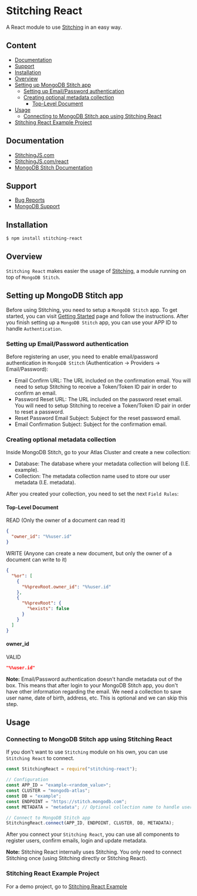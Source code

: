 # Stitching React
A React module to use [Stitching](https://www.npmjs.com/package/stitching) in an easy way.

## Content

  - [Documentation](https://www.npmjs.com/package/stitching-react#documentation)
  - [Support](https://www.npmjs.com/package/stitching-react#support)
  - [Installation](https://www.npmjs.com/package/stitching-react#installation)
  - [Overview](https://www.npmjs.com/package/stitching-react#overview)
  - [Setting up MongoDB Stitch app](https://www.npmjs.com/package/stitching-react#setting-up-mongodb-stitch-app)
    - [Setting up Email/Password authentication](https://www.npmjs.com/package/stitching-react#setting-up-emailpassword-authentication)
    - [Creating optional metadata collection](https://www.npmjs.com/package/stitching-react#creating-optional-metadata-collection)
        - [Top-Level Document](https://www.npmjs.com/package/stitching-react#top-level-document)
  - [Usage](https://www.npmjs.com/package/stitching-react#usage)
    - [Connecting to MongoDB Stitch app using Stitching React](https://www.npmjs.com/package/stitching-react#connecting-to-mongodb-stitch-app-using-stitching)
  - [Stitching React Example Project](https://www.npmjs.com/package/stitching-react#stitching-react-example-project)

## Documentation

- [StitchingJS.com](http://stitchingjs.com/)
- [StitchingJS.com/react](http://stitchingjs.com/react)
- [MongoDB Stitch Documentation](https://docs.mongodb.com/stitch/)

## Support

  - [Bug Reports](https://github.com/waterkhair/stitching-react/issues/)
  - [MongoDB Support](https://docs.mongodb.org/manual/support/)

## Installation

```sh
$ npm install stitching-react
```

## Overview

`Stitching React` makes easier the usage of [Stitching](https://www.npmjs.com/package/stitching-react#documentation), a module running on top of `MongoDB Stitch`.

## Setting up MongoDB Stitch app

Before using Stitching, you need to setup a `MongoDB Stitch` app. To get started, you can visit [Getting Started](https://docs.mongodb.com/stitch/getting-started/) page and follow the instructions. After you finish setting up a `MongoDB Stitch` app, you can use your APP ID to handle `Authentication`.

### Setting up Email/Password authentication

Before registering an user, you need to enable email/password authentication in `MongoDB Stitch` (Authentication -> Providers -> Email/Password):

* Email Confirm URL: The URL included on the confirmation email. You will need to setup Stitching to receive a Token/Token ID pair in order to confirm an email.
* Password Reset URL: The URL included on the password reset email. You will need to setup Stitching to receive a Token/Token ID pair in order to reset a password.
* Reset Password Email Subject: Subject for the reset password email.
* Email Confirmation Subject: Subject for the confirmation email.

### Creating optional metadata collection

Inside MongoDB Stitch, go to your Atlas Cluster and create a new collection:

* Database: The database where your metadata collection will belong (I.E. example).
* Collection: The metadata collection name used to store our user metadata (I.E. metadata).

After you created your collection, you need to set the next `Field Rules`:

#### Top-Level Document

READ (Only the owner of a document can read it)
```json
{
  "owner_id": "%%user.id"
}
```
WRITE (Anyone can create a new document, but only the owner of a document can write to it)
```json
{
  "%or": [
    {
      "%%prevRoot.owner_id": "%%user.id"
    },
    {
      "%%prevRoot": {
        "%exists": false
      }
    }
  ]
}
```

#### owner_id

VALID
```json
"%%user.id"
```

**Note:** Email/Password authentication doesn't handle metadata out of the box. This means that after login to your MongoDB Stitch app, you don't have other information regarding the email. We need a collection to save user name, date of birth, address, etc. This is optional and we can skip this step.

## Usage

### Connecting to MongoDB Stitch app using Stitching React

If you don't want to use `Stitching` module on his own, you can use `Stitching React` to connect.

```js
const StitchingReact = require("stitching-react");

// Configuration
const APP_ID = "example-<random_value>";
const CLUSTER = "mongodb-atlas";
const DB = "example";
const ENDPOINT = "https://stitch.mongodb.com";
const METADATA = "metadata"; // Optional collection name to handle user metadata (I.E. name, dob, profile_image, etc)

// Connect to MongoDB Stitch app
StitchingReact.connect(APP_ID, ENDPOINT, CLUSTER, DB, METADATA);
```

After you connect your `Stitching React`, you can use all components to register users, confirm emails, login and update metadata.

**Note:** Stitching React internally uses Stitching. You only need to connect Stitching once (using Stitching directly or Stitching React).

### Stitching React Example Project

For a demo project, go to [Stitching React Example](https://www.npmjs.com/package/stitching-react-example)
